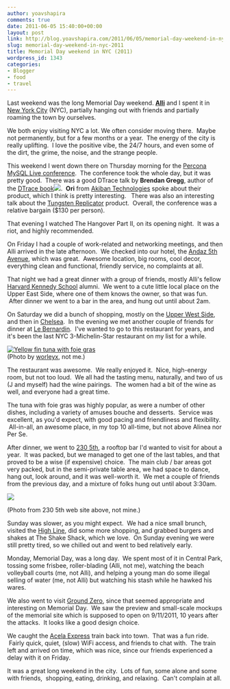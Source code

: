 ```yaml
---
author: yoavshapira
comments: true
date: 2011-06-05 15:40:00+00:00
layout: post
link: http://blog.yoavshapira.com/2011/06/05/memorial-day-weekend-in-nyc-2011/
slug: memorial-day-weekend-in-nyc-2011
title: Memorial Day weekend in NYC (2011)
wordpress_id: 1343
categories:
- Blogger
- food
- travel
---
```


Last weekend was the long Memorial Day weekend.  **[Alli](http://allisonshapira.com/)** and I spent it in [New York City](http://en.wikipedia.org/wiki/New_York_City) (NYC), partially hanging out with friends and partially roaming the town by ourselves.  
  
We both enjoy visiting NYC a lot.  We often consider moving there.  Maybe not permanently, but for a few months or a year.  The energy of the city is really uplifting.  I love the positive vibe, the 24/7 hours, and even some of the dirt, the grime, the noise, and the strange people.  
  
This weekend I went down there on Thursday morning for the [Percona MySQL Live conference](http://www.percona.com/live/nyc-2011/).  The conference took the whole day, but it was pretty good.  There was a good DTrace talk by **Brendan Gregg**, author of the [DTrace book](http://www.amazon.com/DTrace-Dynamic-Tracing-Solaris-FreeBSD/dp/0132091518?ie=UTF8&tag=yoasspa-20&link_code=btl&camp=213689&creative=392969)![](http://www.assoc-amazon.com/e/ir?t=yoasspa-20&l=btl&camp=213689&creative=392969&o=1&a=0132091518).  **Ori** from [Akiban Technologies](http://www.akiban.com/) spoke about their product, which I think is pretty interesting.   There was also an interesting talk about the [Tungsten Replicator](http://code.google.com/p/tungsten-replicator/) product.  Overall, the conference was a relative bargain ($130 per person).  
  
That evening I watched The Hangover Part II, on its opening night.  It was a riot, and highly recommended.  
  


  
  
On Friday I had a couple of work-related and networking meetings, and then Alli arrived in the late afternoon.  We checked into our hotel, the [Andaz 5th Avenue](http://www.newyork.5thavenue.andaz.hyatt.com/hyatt/hotels/index.jsp), which was great.  Awesome location, big rooms, cool decor, everything clean and functional, friendly service, no complaints at all.  
  
That night we had a great dinner with a group of friends, mostly Alli's fellow [Harvard Kennedy School](http://www.hks.harvard.edu/) alumni.  We went to a cute little local place on the Upper East Side, where one of them knows the owner, so that was fun.  After dinner we went to a bar in the area, and hung out until about 2am.  
  
On Saturday we did a bunch of shopping, mostly on the [Upper West Side](http://en.wikipedia.org/wiki/Upper_West_Side), and then in [Chelsea](http://en.wikipedia.org/wiki/Chelsea,_Manhattan).  In the evening we met another couple of friends for dinner at [Le Bernardin](http://www.le-bernardin.com/).  I've wanted to go to this restaurant for years, and it's been the last NYC 3-Michelin-Star restaurant on my list for a while.  
  
[![Yellow fin tuna with foie gras](http://farm1.static.flickr.com/223/486472019_171283b62f.jpg)](http://www.flickr.com/photos/worleyx/486472019/)  
(Photo by [worleyx](http://www.flickr.com/photos/worleyx/), not me.)  
  
The restaurant was awesome.  We really enjoyed it.  Nice, high-energy room, but not too loud.  We all had the tasting menu, naturally, and two of us (J and myself) had the wine pairings.  The women had a bit of the wine as well, and everyone had a great time.  
  
The tuna with foie gras was highly popular, as were a number of other dishes, including a variety of amuses bouche and desserts.  Service was excellent, as you'd expect, with good pacing and friendliness and flexibility.  All-in-all, an awesome place, in my top 10 all-time, but not above Alinea nor Per Se.  
  
After dinner, we went to [230 5th](http://www.230-fifth.com/), a rooftop bar I'd wanted to visit for about a year.  It was packed, but we managed to get one of the last tables, and that proved to be a wise (if expensive) choice.  The main club / bar areas got very packed, but in the semi-private table area, we had space to dance, hang out, look around, and it was well-worth it.  We met a couple of friends from the previous day, and a mixture of folks hung out until about 3:30am.  
  


[![](http://www.230-fifth.com/photos/galleries/photos/10-Night%20Time%20on%20the%20Rooftop.jpg)](http://www.230-fifth.com/photos/galleries/photos/10-Night%20Time%20on%20the%20Rooftop.jpg)

(Photo from 230 5th web site above, not mine.)  
  
Sunday was slower, as you might expect.  We had a nice small brunch, visited the [High Line](http://www.thehighline.org/), did some more shopping, and grabbed burgers and shakes at The Shake Shack, which we love.  On Sunday evening we were still pretty tired, so we chilled out and went to bed relatively early.  
  
Monday, Memorial Day, was a long day.  We spent most of it in Central Park, tossing some frisbee, roller-blading (Alli, not me), watching the beach volleyball courts (me, not Alli), and helping a young man do some illegal selling of water (me, not Alli) but watching his stash while he hawked his wares.  
  
We also went to visit [Ground Zero](http://en.wikipedia.org/wiki/Ground_zero#World_Trade_Center), since that seemed appropriate and interesting on Memorial Day.  We saw the preview and small-scale mockups of the memorial site which is supposed to open on 9/11/2011, 10 years after the attacks.  It looks like a good design choice.  
  
We caught the [Acela Express](http://www.amtrak.com/servlet/ContentServer?c=AM_Route_C&pagename=am%2FLayout&cid=1241245664867) train back into town.  That was a fun ride.  Fairly quick, quiet, (slow) WiFi access, and friends to chat with.  The train left and arrived on time, which was nice, since our friends experienced a delay with it on Friday.  
  
It was a great long weekend in the city.  Lots of fun, some alone and some with friends,  shopping, eating, drinking, and relaxing.  Can't complain at all.
